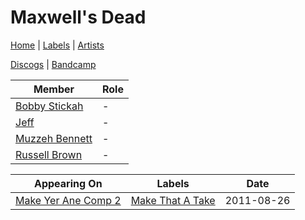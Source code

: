 # Maxwell's Dead

[Home](../index.md) | [Labels](../labels.md) | [Artists](../artists.md)

[Discogs](https://www.discogs.com/artist/5253842-Maxwells-Dead) | [Bandcamp](https://maxwellsdead.bandcamp.com/)

| Member | Role |
|---|---|
| [Bobby Stickah](bobby-stickah.md) | - |
| [Jeff](Jeff-155.md) | - |
| [Muzzeh Bennett](muzzeh-bennett.md) | - |
| [Russell Brown](russell-brown.md) | - |

| Appearing On | Labels | Date |
|---|---|---|
[Make Yer Ane Comp 2](../releases/various-make-yer-ane-comp-2.md) | [Make That A Take](../labels/make-that-a-take.md) | 2011-08-26 |